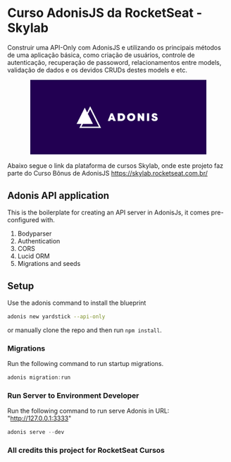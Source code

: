 # Curso AdonisJS da RocketSeat - Skylab

Construir uma API-Only com AdonisJS e utilizando os principais métodos de uma aplicação básica, como criação de usuários, controle de autenticação, recuperação de passoword, relacionamentos entre models, validação de dados e os devidos CRUDs destes models e etc.

<p align="center">
  <img src="adonisJS.png" alt="AdonisJS API" width="400">
</p>

Abaixo segue o link da plataforma de cursos Skylab, onde este projeto faz parte do Curso Bônus de AdonisJS
https://skylab.rocketseat.com.br/

## Adonis API application

This is the boilerplate for creating an API server in AdonisJs, it comes pre-configured with.

1. Bodyparser
2. Authentication
3. CORS
4. Lucid ORM
5. Migrations and seeds

## Setup

Use the adonis command to install the blueprint

```bash
adonis new yardstick --api-only
```

or manually clone the repo and then run `npm install`.


### Migrations

Run the following command to run startup migrations.

```js
adonis migration:run
```

### Run Server to Environment Developer

Run the following command to run serve Adonis in URL: "http://127.0.0.1:3333"

```js
adonis serve --dev
```

### All credits this project for RocketSeat Cursos
